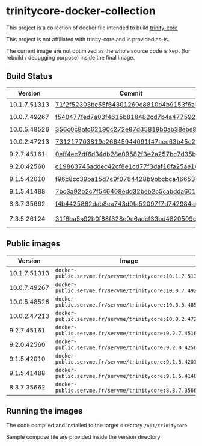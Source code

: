 trinitycore-docker-collection
=============================

This project is a collection of docker file intended to build [trinity-core](https://github.com/TrinityCore/TrinityCore)

This project is not affiliated with trinity-core and is provided as-is.

The current image are not optimized as the whole source code is kept (for rebuild / debugging purpose) inside the final image.

Build Status
-------

| Version      | Commit                                                                                                                               | Build | Remarks       |
|--------------|--------------------------------------------------------------------------------------------------------------------------------------|:-----:|---------------|
| 10.1.7.51313 | [71f2f52303bc55f64301260e8810b4b9153f6a37](https://github.com/TrinityCore/TrinityCore/tree/71f2f52303bc55f64301260e8810b4b9153f6a37) |  ✔️   |               |
| 10.0.7.49267 | [f540477fed7a03f4615b818482cd7b4a47759222](https://github.com/TrinityCore/TrinityCore/tree/f540477fed7a03f4615b818482cd7b4a47759222) |  ✔️   |               |
| 10.0.5.48526 | [356c0c8afc62190c272e87d35819b0ab38ebe96f](https://github.com/TrinityCore/TrinityCore/tree/356c0c8afc62190c272e87d35819b0ab38ebe96f) |  ✔️   |               |
| 10.0.2.47213 | [731217703819c26645944091f47aec63b45c25d4](https://github.com/TrinityCore/TrinityCore/tree/731217703819c26645944091f47aec63b45c25d4) |  ✔️   |               |
| 9.2.7.45161  | [0eff4ec7df6d34db28e09582f3e2a257bc7d35b0](https://github.com/TrinityCore/TrinityCore/tree/0eff4ec7df6d34db28e09582f3e2a257bc7d35b0) |  ✔️   |               |
| 9.2.0.42560  | [c19863745addec42cf8e1cd77f3daf10fa25ae16](https://github.com/TrinityCore/TrinityCore/tree/c19863745addec42cf8e1cd77f3daf10fa25ae16) |  ✔️   |               |
| 9.1.5.42010  | [f96c8cc39ba15d7c9f0784428b9bbcbca4665370](https://github.com/TrinityCore/TrinityCore/tree/f96c8cc39ba15d7c9f0784428b9bbcbca4665370) |  ✔️   |               |
| 9.1.5.41488  | [7bc3a92b2c7f546408edd32beb2c5cabdda6616b](https://github.com/TrinityCore/TrinityCore/tree/7bc3a92b2c7f546408edd32beb2c5cabdda6616b) |  ✔️   |               |
| 8.3.7.35662  | [f4b4425862dab8ea743d9fa52097f7d742984a59](https://github.com/TrinityCore/TrinityCore/tree/f4b4425862dab8ea743d9fa52097f7d742984a59) |  ✔️   |               |
| 7.3.5.26124  | [31f6ba5a92b0f88f328e0e6adcf33bd4820599c2](https://github.com/TrinityCore/TrinityCore/tree/31f6ba5a92b0f88f328e0e6adcf33bd4820599c2) |  ❌️   | Openssl Error |

Public images
--------------

| Version       |  Image                                                    |
| ------------- |  -------------------------------------------------------- |
| 10.1.7.51313  | `docker-public.servme.fr/servme/trinitycore:10.1.7.51313` |
| 10.0.7.49267  | `docker-public.servme.fr/servme/trinitycore:10.0.7.49267` |
| 10.0.5.48526  | `docker-public.servme.fr/servme/trinitycore:10.0.5.48526` |
| 10.0.2.47213  | `docker-public.servme.fr/servme/trinitycore:10.0.2.47213` |
| 9.2.7.45161   | `docker-public.servme.fr/servme/trinitycore:9.2.7.45161`  |
| 9.2.0.42560   | `docker-public.servme.fr/servme/trinitycore:9.2.0.42560`  |
| 9.1.5.42010   | `docker-public.servme.fr/servme/trinitycore:9.1.5.42010`  |
| 9.1.5.41488   | `docker-public.servme.fr/servme/trinitycore:9.1.5.41488`  |
| 8.3.7.35662   | `docker-public.servme.fr/servme/trinitycore:8.3.7.35662`  |

Running the images
-------------------

The code compiled and installed to the target directory `/opt/trinitycore`

Sample compose file are provided inside the version directory
